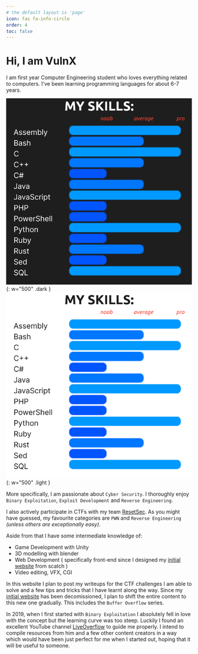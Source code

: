 ```yaml
---
# the default layout is 'page'
icon: fas fa-info-circle
order: 4
toc: false
---
```


# Hi, I am **VulnX**

I am first year Computer Engineering student who loves everything related to computers. I've been learning programming languages for about 6-7 years.

![My Skills](/assets/img/my-skills-dark.svg){: w="500" .dark }
![My Skills](/assets/img/my-skills-light.svg){: w="500" .light }

More specifically, I am passionate about `Cyber Security`. I thoroughly enjoy `Binary Exploitation`, `Exploit Development` and `Reverse Engineering`.

I also actively participate in CTFs with my team [ResetSec](https://ctftime.org/team/266022). As you might have guessed, my favourite categories are `PWN` and `Reverse Engineering` *(unless others are exceptionally easy)*.

Aside from that I have some intermediate knowledge of:
- Game Development with Unity
- 3D modelling with blender
- Web Development ( specifically front-end since I designed my [initial website](https://VulnX.github.io/old) from scatch )
- Video editing, VFX, CGI

In this website I plan to post my writeups for the CTF challenges I am able to solve and a few tips and tricks that I have learnt along the way. Since my [initial website](https://VulnX.github.io/old) has been decomissioned, I plan to shift the entire content to this new one gradually. This includes the `Buffer Overflow` series.

In 2019, when I first started with `Binary Exploitation` I absolutely fell in love with the concept but the learning curve was too steep. Luckily I found an excellent YouTube channel [LiveOverflow](https://www.youtube.com/@LiveOverflow) to guide me properly. I intend to compile resources from him and a few other content creators in a way which would have been just perfect for me when I started out, hoping that it will be useful to someone.
